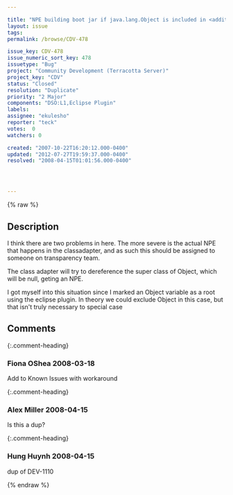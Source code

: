 ```yaml
---

title: "NPE building boot jar if java.lang.Object is included in <additional-boot-jar-classes>"
layout: issue
tags: 
permalink: /browse/CDV-478

issue_key: CDV-478
issue_numeric_sort_key: 478
issuetype: "Bug"
project: "Community Development (Terracotta Server)"
project_key: "CDV"
status: "Closed"
resolution: "Duplicate"
priority: "2 Major"
components: "DSO:L1,Eclipse Plugin"
labels: 
assignee: "ekulesho"
reporter: "teck"
votes:  0
watchers: 0

created: "2007-10-22T16:20:12.000-0400"
updated: "2012-07-27T19:59:37.000-0400"
resolved: "2008-04-15T01:01:56.000-0400"




---
```


{% raw %}

## Description

<div markdown="1" class="description">

I think there are two problems in here. The more severe is the actual NPE that happens in the classadapter, and as such this should be assigned to someone on transparency team. 

The class adapter will try to dereference the super class of Object, which will be null, geting an NPE.

I got myself into this situation since I marked an Object variable as a root using the eclipse plugin. In theory we could exclude Object in this case, but that isn't truly necessary to special case


</div>

## Comments


{:.comment-heading}
### **Fiona OShea** <span class="date">2008-03-18</span>

<div markdown="1" class="comment">

Add to Known Issues with workaround

</div>


{:.comment-heading}
### **Alex Miller** <span class="date">2008-04-15</span>

<div markdown="1" class="comment">

Is this a dup?

</div>


{:.comment-heading}
### **Hung Huynh** <span class="date">2008-04-15</span>

<div markdown="1" class="comment">

dup of DEV-1110

</div>



{% endraw %}
